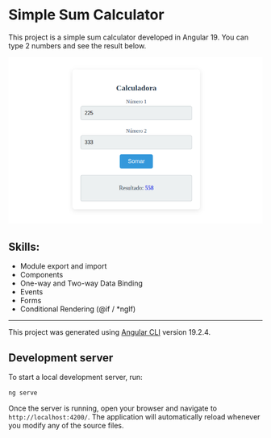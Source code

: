 # Simple Sum Calculator

This project is a simple sum calculator developed in Angular 19.
You can type 2 numbers and see the result below.

![screenshot](public/screenshot.png)

## Skills:
- Module export and import
- Components
- One-way and Two-way Data Binding
- Events
- Forms
- Conditional Rendering (@if / *ngIf)

---

This project was generated using [Angular CLI](https://github.com/angular/angular-cli) version 19.2.4.

## Development server

To start a local development server, run:

```bash
ng serve
```

Once the server is running, open your browser and navigate to `http://localhost:4200/`. The application will automatically reload whenever you modify any of the source files.
